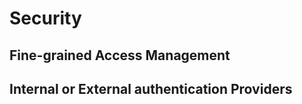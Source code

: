 # Security

## Fine-grained Access Management



## Internal or External authentication Providers



